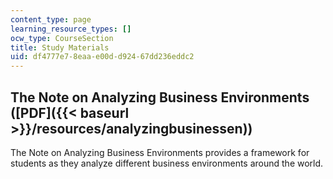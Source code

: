 ```yaml
---
content_type: page
learning_resource_types: []
ocw_type: CourseSection
title: Study Materials
uid: df4777e7-8eaa-e00d-d924-67dd236eddc2
---
```


The Note on Analyzing Business Environments ([PDF]({{< baseurl >}}/resources/analyzingbusinessen))
--------------------------------------------------------------------------------------------------

The Note on Analyzing Business Environments provides a framework for students as they analyze different business environments around the world.